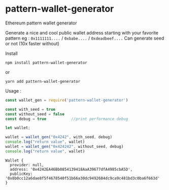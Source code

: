 # pattern-wallet-generator

Ethereum pattern wallet generator

Generate a nice and cool public wallet address starting with your favorite pattern 
eg : ```0x1111111....``` / ```0xbabe....``` / ```0xdeadbeef....```
Can generate seed or not (10x faster without)

Install 

```
npm install pattern-wallet-generator
```
or 

```
yarn add pattern-wallet-generator
```

Usage : 

```js
const wallet_gen = require('pattern-wallet-generator')

const with_seed = true
const without_seed = false
const debug = true           //print performance debug 

let wallet;

wallet = wallet_gen("0x4242", with_seed, debug)
console.log("return value", wallet)
wallet = wallet_gen("0x424242", without_seed, debug)
console.log("return value", wallet)
```

```
Wallet {
  provider: null,
  address: '0x4242EA46Bb0854139418AaA39677dfA4985cbA5D',
  publicKey: '0x8b0cc12a6dae8f5f4678540f51b66a30dc9492684dc9ca9c481bd3c0ba6f663d'
}
```
